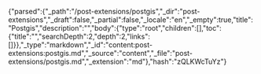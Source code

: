 {"parsed":{"_path":"/post-extensions/postgis","_dir":"post-extensions","_draft":false,"_partial":false,"_locale":"en","_empty":true,"title":"Postgis","description":"","body":{"type":"root","children":[],"toc":{"title":"","searchDepth":2,"depth":2,"links":[]}},"_type":"markdown","_id":"content:post-extensions:postgis.md","_source":"content","_file":"post-extensions/postgis.md","_extension":"md"},"hash":"zQLKWcTuYz"}